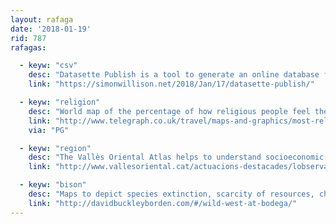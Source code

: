 ```yaml
---
layout: rafaga
date: '2018-01-19'
rid: 787
rafagas:

  - keyw: "csv"
    desc: "Datasette Publish is a tool to generate an online database from CSV files as a JSON API"
    link: "https://simonwillison.net/2018/Jan/17/datasette-publish/"

  - keyw: "religion"
    desc: "World map of the percentage of how religious people feel themselves"
    link: "http://www.telegraph.co.uk/travel/maps-and-graphics/most-religious-countries-in-the-world/"
    via: "PG"

  - keyw: "region"
    desc: "The Vallès Oriental Atlas helps to understand socioeconomic and territorial information complemented with qualitative data"
    link: "http://www.vallesoriental.cat/actuacions-destacades/lobservatori/atles-del-valles-oriental/"

  - keyw: "bison"
    desc: "Maps to depict species extinction, scarcity of resources, chronic landscape perturbations and USA ecological critical systems destruction"
    link: "http://davidbuckleyborden.com/#/wild-west-at-bodega/"
---
```



